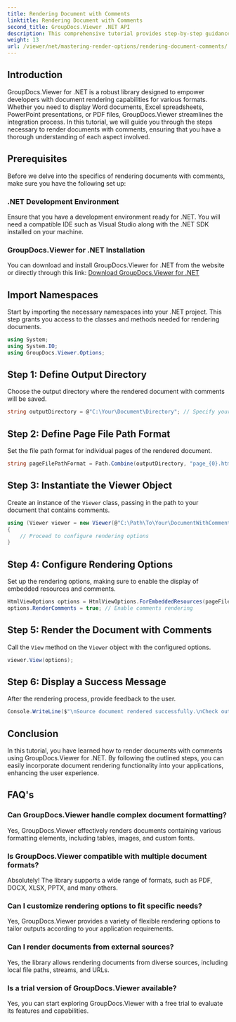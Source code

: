 ```yaml
---
title: Rendering Document with Comments
linktitle: Rendering Document with Comments
second_title: GroupDocs.Viewer .NET API
description: This comprehensive tutorial provides step-by-step guidance on rendering documents with comments in .NET applications using the GroupDocs.Viewer library.
weight: 13
url: /viewer/net/mastering-render-options/rendering-document-comments/
---
```

## Introduction

GroupDocs.Viewer for .NET is a robust library designed to empower developers with document rendering capabilities for various formats. Whether you need to display Word documents, Excel spreadsheets, PowerPoint presentations, or PDF files, GroupDocs.Viewer streamlines the integration process. In this tutorial, we will guide you through the steps necessary to render documents with comments, ensuring that you have a thorough understanding of each aspect involved.

## Prerequisites
Before we delve into the specifics of rendering documents with comments, make sure you have the following set up:

### .NET Development Environment
Ensure that you have a development environment ready for .NET. You will need a compatible IDE such as Visual Studio along with the .NET SDK installed on your machine.

### GroupDocs.Viewer for .NET Installation
You can download and install GroupDocs.Viewer for .NET from the website or directly through this link:
[Download GroupDocs.Viewer for .NET](https://releases.groupdocs.com/viewer/net/)

## Import Namespaces
Start by importing the necessary namespaces into your .NET project. This step grants you access to the classes and methods needed for rendering documents.

```csharp
using System;
using System.IO;
using GroupDocs.Viewer.Options;
```

## Step 1: Define Output Directory
Choose the output directory where the rendered document with comments will be saved.

```csharp
string outputDirectory = @"C:\Your\Document\Directory"; // Specify your directory path
```

## Step 2: Define Page File Path Format
Set the file path format for individual pages of the rendered document.

```csharp
string pageFilePathFormat = Path.Combine(outputDirectory, "page_{0}.html");
```

## Step 3: Instantiate the Viewer Object
Create an instance of the `Viewer` class, passing in the path to your document that contains comments.

```csharp
using (Viewer viewer = new Viewer(@"C:\Path\To\Your\DocumentWithComments.docx"))
{
    // Proceed to configure rendering options
}
```

## Step 4: Configure Rendering Options
Set up the rendering options, making sure to enable the display of embedded resources and comments.

```csharp
HtmlViewOptions options = HtmlViewOptions.ForEmbeddedResources(pageFilePathFormat);
options.RenderComments = true; // Enable comments rendering
```

## Step 5: Render the Document with Comments
Call the `View` method on the `Viewer` object with the configured options.

```csharp
viewer.View(options);
```

## Step 6: Display a Success Message
After the rendering process, provide feedback to the user.

```csharp
Console.WriteLine($"\nSource document rendered successfully.\nCheck output in {outputDirectory}.");
```

## Conclusion
In this tutorial, you have learned how to render documents with comments using GroupDocs.Viewer for .NET. By following the outlined steps, you can easily incorporate document rendering functionality into your applications, enhancing the user experience.

## FAQ's

### Can GroupDocs.Viewer handle complex document formatting?
Yes, GroupDocs.Viewer effectively renders documents containing various formatting elements, including tables, images, and custom fonts.

### Is GroupDocs.Viewer compatible with multiple document formats?
Absolutely! The library supports a wide range of formats, such as PDF, DOCX, XLSX, PPTX, and many others.

### Can I customize rendering options to fit specific needs?
Yes, GroupDocs.Viewer provides a variety of flexible rendering options to tailor outputs according to your application requirements.

### Can I render documents from external sources?
Yes, the library allows rendering documents from diverse sources, including local file paths, streams, and URLs.

### Is a trial version of GroupDocs.Viewer available?
Yes, you can start exploring GroupDocs.Viewer with a free trial to evaluate its features and capabilities.
